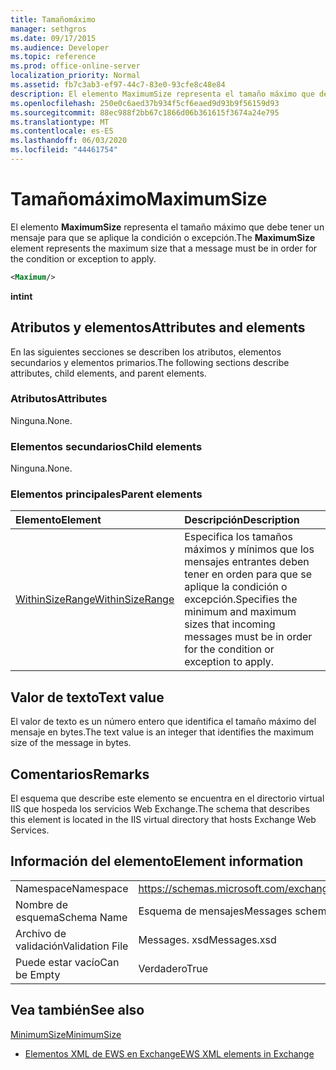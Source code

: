 ```yaml
---
title: Tamañomáximo
manager: sethgros
ms.date: 09/17/2015
ms.audience: Developer
ms.topic: reference
ms.prod: office-online-server
localization_priority: Normal
ms.assetid: fb7c3ab3-ef97-44c7-83e0-93cfe8c48e84
description: El elemento MaximumSize representa el tamaño máximo que debe tener un mensaje para que se aplique la condición o excepción.
ms.openlocfilehash: 250e0c6aed37b934f5cf6eaed9d93b9f56159d93
ms.sourcegitcommit: 88ec988f2bb67c1866d06b361615f3674a24e795
ms.translationtype: MT
ms.contentlocale: es-ES
ms.lasthandoff: 06/03/2020
ms.locfileid: "44461754"
---
```

# <a name="maximumsize"></a><span data-ttu-id="735ee-103">Tamañomáximo</span><span class="sxs-lookup"><span data-stu-id="735ee-103">MaximumSize</span></span>

<span data-ttu-id="735ee-104">El elemento **MaximumSize** representa el tamaño máximo que debe tener un mensaje para que se aplique la condición o excepción.</span><span class="sxs-lookup"><span data-stu-id="735ee-104">The **MaximumSize** element represents the maximum size that a message must be in order for the condition or exception to apply.</span></span> 
  
```XML
<Maximum/>
```

 <span data-ttu-id="735ee-105">**int**</span><span class="sxs-lookup"><span data-stu-id="735ee-105">**int**</span></span>
## <a name="attributes-and-elements"></a><span data-ttu-id="735ee-106">Atributos y elementos</span><span class="sxs-lookup"><span data-stu-id="735ee-106">Attributes and elements</span></span>

<span data-ttu-id="735ee-107">En las siguientes secciones se describen los atributos, elementos secundarios y elementos primarios.</span><span class="sxs-lookup"><span data-stu-id="735ee-107">The following sections describe attributes, child elements, and parent elements.</span></span>
  
### <a name="attributes"></a><span data-ttu-id="735ee-108">Atributos</span><span class="sxs-lookup"><span data-stu-id="735ee-108">Attributes</span></span>

<span data-ttu-id="735ee-109">Ninguna.</span><span class="sxs-lookup"><span data-stu-id="735ee-109">None.</span></span>
  
### <a name="child-elements"></a><span data-ttu-id="735ee-110">Elementos secundarios</span><span class="sxs-lookup"><span data-stu-id="735ee-110">Child elements</span></span>

<span data-ttu-id="735ee-111">Ninguna.</span><span class="sxs-lookup"><span data-stu-id="735ee-111">None.</span></span>
  
### <a name="parent-elements"></a><span data-ttu-id="735ee-112">Elementos principales</span><span class="sxs-lookup"><span data-stu-id="735ee-112">Parent elements</span></span>

|<span data-ttu-id="735ee-113">**Elemento**</span><span class="sxs-lookup"><span data-stu-id="735ee-113">**Element**</span></span>|<span data-ttu-id="735ee-114">**Descripción**</span><span class="sxs-lookup"><span data-stu-id="735ee-114">**Description**</span></span>|
|:-----|:-----|
|[<span data-ttu-id="735ee-115">WithinSizeRange</span><span class="sxs-lookup"><span data-stu-id="735ee-115">WithinSizeRange</span></span>](withinsizerange.md) <br/> |<span data-ttu-id="735ee-116">Especifica los tamaños máximos y mínimos que los mensajes entrantes deben tener en orden para que se aplique la condición o excepción.</span><span class="sxs-lookup"><span data-stu-id="735ee-116">Specifies the minimum and maximum sizes that incoming messages must be in order for the condition or exception to apply.</span></span>  <br/> |
   
## <a name="text-value"></a><span data-ttu-id="735ee-117">Valor de texto</span><span class="sxs-lookup"><span data-stu-id="735ee-117">Text value</span></span>

<span data-ttu-id="735ee-118">El valor de texto es un número entero que identifica el tamaño máximo del mensaje en bytes.</span><span class="sxs-lookup"><span data-stu-id="735ee-118">The text value is an integer that identifies the maximum size of the message in bytes.</span></span>
  
## <a name="remarks"></a><span data-ttu-id="735ee-119">Comentarios</span><span class="sxs-lookup"><span data-stu-id="735ee-119">Remarks</span></span>

<span data-ttu-id="735ee-120">El esquema que describe este elemento se encuentra en el directorio virtual IIS que hospeda los servicios Web Exchange.</span><span class="sxs-lookup"><span data-stu-id="735ee-120">The schema that describes this element is located in the IIS virtual directory that hosts Exchange Web Services.</span></span>
  
## <a name="element-information"></a><span data-ttu-id="735ee-121">Información del elemento</span><span class="sxs-lookup"><span data-stu-id="735ee-121">Element information</span></span>

|||
|:-----|:-----|
|<span data-ttu-id="735ee-122">Namespace</span><span class="sxs-lookup"><span data-stu-id="735ee-122">Namespace</span></span>  <br/> |https://schemas.microsoft.com/exchange/services/2006/messages  <br/> |
|<span data-ttu-id="735ee-123">Nombre de esquema</span><span class="sxs-lookup"><span data-stu-id="735ee-123">Schema Name</span></span>  <br/> |<span data-ttu-id="735ee-124">Esquema de mensajes</span><span class="sxs-lookup"><span data-stu-id="735ee-124">Messages schema</span></span>  <br/> |
|<span data-ttu-id="735ee-125">Archivo de validación</span><span class="sxs-lookup"><span data-stu-id="735ee-125">Validation File</span></span>  <br/> |<span data-ttu-id="735ee-126">Messages. xsd</span><span class="sxs-lookup"><span data-stu-id="735ee-126">Messages.xsd</span></span>  <br/> |
|<span data-ttu-id="735ee-127">Puede estar vacío</span><span class="sxs-lookup"><span data-stu-id="735ee-127">Can be Empty</span></span>  <br/> |<span data-ttu-id="735ee-128">Verdadero</span><span class="sxs-lookup"><span data-stu-id="735ee-128">True</span></span>  <br/> |
   
## <a name="see-also"></a><span data-ttu-id="735ee-129">Vea también</span><span class="sxs-lookup"><span data-stu-id="735ee-129">See also</span></span>



[<span data-ttu-id="735ee-130">MinimumSize</span><span class="sxs-lookup"><span data-stu-id="735ee-130">MinimumSize</span></span>](minimumsize.md)


- [<span data-ttu-id="735ee-131">Elementos XML de EWS en Exchange</span><span class="sxs-lookup"><span data-stu-id="735ee-131">EWS XML elements in Exchange</span></span>](ews-xml-elements-in-exchange.md)

